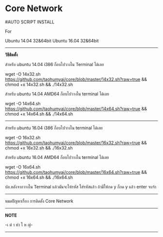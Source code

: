 # Core Network

#AUTO SCRIPT INSTALL

For

Ubuntu 14.04 32&64bit
Ubuntu 16.04 32&64bit

__________________________________________________
**วิธีติดตั้ง**

สำหรับ ubuntu 14.04 i386 ก็อบไปวางใน Terminal ได้เลย 

wget -O 14x32.sh https://github.com/taohumyai/core/blob/master/14x32.sh?raw=true && chmod +x 14x32.sh && ./14x32.sh

สำหรับ ubuntu 14.04 AMD64 ก็อบไปวางใน terminal ได้เลย

wget -O 14x64.sh https://github.com/taohumyai/core/blob/master/14x64.sh?raw=true && chmod +x 14x64.sh && ./14x64.sh

___________________________________________________________________________________________________________________

สำหรับ ubuntu 16.04 i386 ก็อบไปวางใน terminal ได้เลย

wget -O 16x32.sh https://github.com/taohumyai/core/blob/master/16x32.sh?raw=true && chmod +x 16x32.sh && ./16x32.sh

สำหรับ ubuntu 16.04 AMD64 ก็อบไปวางใน terminal ได้เลย

wget -O 16x64.sh https://github.com/taohumyai/core/blob/master/16x64.sh?raw=true && chmod +x 16x64.sh && ./16x64.sh


ปล.หลังจากวางใน Terminal แล้วมันจะให้รหัส ใส่รหัสแล้ว ถ้ามีให้กด y ก็กด y แล้ว enter จบจ้า

_____________________________________

หมดปัญหาเรื่อง การติดตั้ง Core Network 
___________________________________________________
**NOTE**

 -เ ต๋ า หำ ใ ห ญ่-
___________________________________________________
